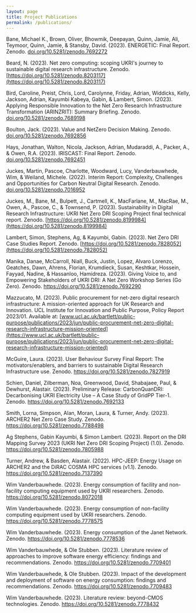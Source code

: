 ```yaml
---
layout: page
title: Project Publications
permalink: /publications/
---
```


Bane, Michael K., Brown, Oliver, Bhowmik, Deepayan, Quinn, Jamie, Ali, Teymoor, Quinn, Jamie, & Stansby, David. (2023).
ENERGETIC: Final Report. Zenodo. [doi.org/10.5281/zenodo.7692272](https://doi.org/10.5281/zenodo.7692272)

Beard, N. (2023). Net zero computing: scoping UKRI's journey to sustainable digital research infrastructure. Zenodo. [https://doi.org/10.5281/zenodo.8203117](https://doi.org/10.5281/zenodo.8203117)

Bird, Caroline, Preist, Chris, Lord, Carolynne, Friday, Adrian, Widdicks, Kelly, Jackson, Adrian, Kayumbi Kabeya, Gabin, & Lambert, Simon. (2023). 
Applying Responsible Innovation to the Net Zero Research Infrastructure Transformation (ARINZRIT): 
Summary Briefing. Zenodo. [doi.org/10.5281/zenodo.7689198](https://doi.org/10.5281/zenodo.7689198)

Boulton, Jack. (2023). Value and NetZero Decision Making. Zenodo. [doi.org/10.5281/zenodo.7692856](https://doi.org/10.5281/zenodo.7692856)

Hays, Jonathan, Walton, Nicola, Jackson, Adrian, Mudaraddi, A., Packer, A., & Owen, R.A. (2023). IRISCAST: Final Report. Zenodo. [doi.org/10.5281/zenodo.7692451](https://doi.org/10.5281/zenodo.7692451)

Juckes, Martin, Pascoe, Charlotte, Woodward, Lucy, Vanderbauwhede, Wim, & Weiland, Michele. (2022). Interim Report: Complexity, Challenges and Opportunities for Carbon Neutral Digital Research. Zenodo. [doi.org/10.5281/zenodo.7016952](https://doi.org/10.5281/zenodo.7016952)

Juckes, M., Bane, M., Bulpett, J., Cartmell, K., MacFarlane, M., MacRae, M., Owen, A., Pascoe, C., & Townsend, P. (2023). Sustainability in Digital Research Infrastructure: UKRI Net Zero DRI Scoping Project final technical report. Zenodo. [https://doi.org/10.5281/zenodo.8199984](https://doi.org/10.5281/zenodo.8199984)

Lambert, Simon, Stephens, Ag, & Kayumbi, Gabin. (2023). Net Zero DRI Case Studies Report. Zenodo. [https://doi.org/10.5281/zenodo.7828052](https://doi.org/10.5281/zenodo.7828052)

Manika, Danae, McCarroll, Niall, Buck, Justin, Lopez, Alvaro Lorenzo, Geatches, Dawn, Ahrens, Florian, Krumdieck, Susan, Keshtkar, Hossein, Fayyad, Nadine, & Hassanloo, Hamidreza. (2023). 
Giving Voice to, and Empowering Stakeholders of UKRI DRI: A Net Zero Workshop Series (Go Zero). Zenodo. https://doi.org/10.5281/zenodo.7692290

Mazzucato, M. (2023). Public procurement for net-zero digital research infrastructure: A mission-oriented approach for UK Research and Innovation. 
UCL Institute for Innovation and Public Purpose, Policy Report 2023/01. Available at: [www.ucl.ac.uk/bartlett/public-purpose/publications/2023/jun/public-procurement-net-zero-digital-research-infrastructure-mission-oriented](https://www.ucl.ac.uk/bartlett/public-purpose/publications/2023/jun/public-procurement-net-zero-digital-research-infrastructure-mission-oriented)

McGuire, Laura. (2023). User Behaviour Survey Final Report: The motivators/enablers, and barriers to sustainable Digital Research Infrastructure use. Zenodo. https://doi.org/10.5281/zenodo.7827919

Schien, Daniel, Zilberman, Noa, Greenwood, David, Shabajaee, Paul, & Dewhurst, Alastair. (2023). Preliminary Release: CarbonQuanDRI:
Decarbonising UKRI Electricity Use – A Case Study of GridPP Tier-1. Zenodo. https://doi.org/10.5281/zenodo.7692133

Smith, Lorna, Simpson, Alan, Moran, Laura, & Turner, Andy. (2023). ARCHER2 Net Zero Case Study. Zenodo. https://doi.org/10.5281/zenodo.7788498

Ag Stephens, Gabin Kayumbi, & Simon Lambert. (2023). Report on the DRI Mapping Survey 2023 (UKRI Net Zero DRI Scoping Project) (1.0). Zenodo. https://doi.org/10.5281/zenodo.7805988

Turner, Andrew, & Basden, Alastair. (2022). HPC-JEEP: Energy Usage on ARCHER2 and the DiRAC COSMA HPC services (v1.1). Zenodo. https://doi.org/10.5281/zenodo.7137390

Wim Vanderbauwhede. (2023). Energy consumption of facility and non-facility computing equipment used by UKRI researchers. Zenodo. https://doi.org/10.5281/zenodo.8072018

Wim Vanderbauwhede. (2023). Energy consumption of non-facility computing equipment used by UKRI researchers. Zenodo. https://doi.org/10.5281/zenodo.7778575

Wim Vanderbauwhede. (2023). Energy consumption of the Janet Network. Zenodo. https://doi.org/10.5281/zenodo.7778536

Wim Vanderbauwhede, & Ole Stubben. (2023). Literature review of approaches to improve software energy efficiency: findings and recommendations. Zenodo. https://doi.org/10.5281/zenodo.7709401

Wim Vanderbauwhede, & Ole Stubben. (2023). Impact of the development and deployment of software on energy consumption: findings and recommendations. Zenodo. https://doi.org/10.5281/zenodo.7709483

Wim Vanderbauwhede. (2023). Literature review: beyond-CMOS technologies. Zenodo. https://doi.org/10.5281/zenodo.7778432
